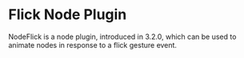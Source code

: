 Flick Node Plugin
=================

NodeFlick is a node plugin, introduced in 3.2.0,
which can be used to animate nodes in response to a
flick gesture event.
